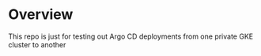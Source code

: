 # Overview
This repo is just for testing out Argo CD deployments from one private GKE cluster to another